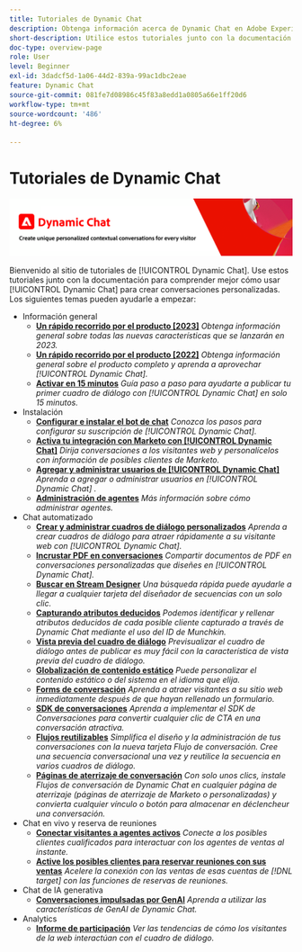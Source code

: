 ```yaml
---
title: Tutoriales de Dynamic Chat
description: Obtenga información acerca de Dynamic Chat en Adobe Experience League. Utilice estos tutoriales junto con la documentación para comprender mejor cómo utilizar Dynamic Chat con el fin de crear conversaciones personalizadas.
short-description: Utilice estos tutoriales junto con la documentación del producto para comprender mejor las distintas formas en que Dynamic Chat puede trabajar para usted.
doc-type: overview-page
role: User
level: Beginner
exl-id: 3dadcf5d-1a06-44d2-839a-99ac1dbc2eae
feature: Dynamic Chat
source-git-commit: 081fe7d08986c45f83a8edd1a0805a66e1ff20d6
workflow-type: tm+mt
source-wordcount: '486'
ht-degree: 6%

---
```


# Tutoriales de Dynamic Chat

![](assets/dynamic-chat-header.png)

Bienvenido al sitio de tutoriales de [!UICONTROL Dynamic Chat]. Use estos tutoriales junto con la documentación para comprender mejor cómo usar [!UICONTROL Dynamic Chat] para crear conversaciones personalizadas. Los siguientes temas pueden ayudarle a empezar:

* Información general
   * **[Un rápido recorrido por el producto [2023]](product-tour.md)**
     *Obtenga información general sobre todas las nuevas características que se lanzarán en 2023.*
   * **[Un rápido recorrido por el producto [2022]](product-tour.md)**
     *Obtenga información general sobre el producto completo y aprenda a aprovechar [!UICONTROL Dynamic Chat].*
   * **[Activar en 15 minutos](go-live-in-15-minutes.md)**
     *Guía paso a paso para ayudarte a publicar tu primer cuadro de diálogo con [!UICONTROL Dynamic Chat] en solo 15 minutos.*
* Instalación
   * **[Configurar e instalar el bot de chat](setup.md)**
     *Conozca los pasos para configurar su suscripción de [!UICONTROL Dynamic Chat].*
   * **[Activa tu integración con Marketo con [!UICONTROL Dynamic Chat]](marketo-integration.md)**
     *Dirija conversaciones a los visitantes web y personalícelos con información de posibles clientes de Marketo.*
   * **[Agregar y administrar usuarios de [!UICONTROL Dynamic Chat]](user-management.md)**
     *Aprenda a agregar o administrar usuarios en [!UICONTROL Dynamic Chat] .*
   * **[Administración de agentes](agent-management.md)**
     *Más información sobre cómo administrar agentes.*
* Chat automatizado
   * **[Crear y administrar cuadros de diálogo personalizados](dialogue-management.md)**
     *Aprenda a crear cuadros de diálogo para atraer rápidamente a su visitante web con [!UICONTROL Dynamic Chat].*
   * **[Incrustar PDF en conversaciones](document-cloud-integration.md)**
     *Compartir documentos de PDF en conversaciones personalizadas que diseñes en [!UICONTROL Dynamic Chat].*
   * **[Buscar en Stream Designer](search-in-stream-designer.md)**
     *Una búsqueda rápida puede ayudarle a llegar a cualquier tarjeta del diseñador de secuencias con un solo clic.*
   * **[Capturando atributos deducidos](capture-inferred-attributes.md)**
     *Podemos identificar y rellenar atributos deducidos de cada posible cliente capturado a través de Dynamic Chat mediante el uso del ID de Munchkin.*
   * **[Vista previa del cuadro de diálogo](dialogue-preview.md)**
     *Previsualizar el cuadro de diálogo antes de publicar es muy fácil con la característica de vista previa del cuadro de diálogo.*
   * **[Globalización de contenido estático](globalization-of-static-content.md)**
     *Puede personalizar el contenido estático o del sistema en el idioma que elija.*
   * **[Forms de conversación](conversational-forms.md)**
     *Aprenda a atraer visitantes a su sitio web inmediatamente después de que hayan rellenado un formulario.*
   * **[SDK de conversaciones](conversations-sdk.md)**
     *Aprenda a implementar el SDK de Conversaciones para convertir cualquier clic de CTA en una conversación atractiva.*
   * **[Flujos reutilizables](reusable-flows.md)**
     *Simplifica el diseño y la administración de tus conversaciones con la nueva tarjeta Flujo de conversación. Cree una secuencia conversacional una vez y reutilice la secuencia en varios cuadros de diálogo.*
   * **[Páginas de aterrizaje de conversación](conversational-landing-pages.md)**
     *Con solo unos clics, instale Flujos de conversación de Dynamic Chat en cualquier página de aterrizaje (páginas de aterrizaje de Marketo o personalizadas) y convierta cualquier vínculo o botón para almacenar en déclencheur una conversación.*
* Chat en vivo y reserva de reuniones
   * **[Conectar visitantes a agentes activos](connect-visitors-to-live-agents.md)**
     *Conecte a los posibles clientes cualificados para interactuar con los agentes de ventas al instante.*
   * **[Active los posibles clientes para reservar reuniones con sus ventas](meeting-booking.md)**
     *Acelere la conexión con las ventas de esas cuentas de [!DNL target] con las funciones de reservas de reuniones.*
* Chat de IA generativa
   * **[Conversaciones impulsadas por GenAI](gen-ai-features.md)**
     *Aprenda a utilizar las características de GenAI de Dynamic Chat.*
* Analytics
   * **[Informe de participación](engagement-report.md)**
     *Ver las tendencias de cómo los visitantes de la web interactúan con el cuadro de diálogo.*
